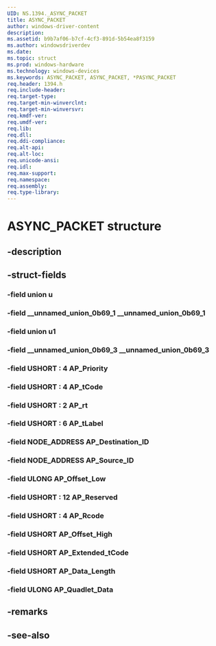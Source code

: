 ```yaml
---
UID: NS.1394._ASYNC_PACKET
title: ASYNC_PACKET
author: windows-driver-content
description: 
ms.assetid: b9b7af06-b7cf-4cf3-891d-5b54ea8f3159
ms.author: windowsdriverdev
ms.date: 
ms.topic: struct
ms.prod: windows-hardware
ms.technology: windows-devices
ms.keywords: ASYNC_PACKET, ASYNC_PACKET, *PASYNC_PACKET
req.header: 1394.h
req.include-header:
req.target-type:
req.target-min-winverclnt:
req.target-min-winversvr:
req.kmdf-ver:
req.umdf-ver:
req.lib:
req.dll:
req.ddi-compliance:
req.alt-api:
req.alt-loc:
req.unicode-ansi:
req.idl:
req.max-support:
req.namespace:
req.assembly:
req.type-library:
---
```


# ASYNC_PACKET structure

## -description



## -struct-fields

### -field union u			
 	
### -field __unnamed_union_0b69_1 __unnamed_union_0b69_1			
 	
### -field union u1			
 	
### -field __unnamed_union_0b69_3 __unnamed_union_0b69_3			
 	
### -field USHORT  : 4 AP_Priority			
 	
### -field USHORT  : 4 AP_tCode			
 	
### -field USHORT  : 2 AP_rt			
 	
### -field USHORT  : 6 AP_tLabel			
 	
### -field NODE_ADDRESS AP_Destination_ID			
 	
### -field NODE_ADDRESS AP_Source_ID			
 	
### -field ULONG AP_Offset_Low			
 	
### -field USHORT  : 12 AP_Reserved			
 	
### -field USHORT  : 4 AP_Rcode			
 	
### -field USHORT AP_Offset_High			
 	
### -field USHORT AP_Extended_tCode			
 	
### -field USHORT AP_Data_Length			
 	
### -field ULONG AP_Quadlet_Data			
 	
## -remarks

## -see-also